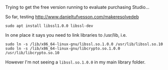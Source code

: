 Trying to get the free version running to evaluate purchasing Studio...

So far, testing http://www.danieltufvesson.com/makeresolvedeb

```
sudo apt install libssl1.0.0 libssl-dev
```
In one place it says you need to link libraries to /usr/lib, i.e.
```
sudo ln -s /lib/x86_64-linux-gnu/libssl.so.1.0.0 /usr/lib/libssl.so.10
sudo ln -s /lib/x86_64-linux-gnu/libcrypto.so.1.0.0 /usr/lib/libcrypto.so.10
```

However I'm not seeing a `libssl.so.1.0.0` in my main library folder.
